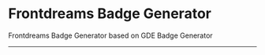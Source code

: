 # Frontdreams Badge Generator

<p>Frontdreams Badge Generator based on GDE Badge Generator</p>
<hr>


